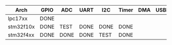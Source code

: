 | Arch      | GPIO   | ADC    | UART   | I2C    | Timer  | DMA    | USBHID | SSP    | RTC    |
| --------- | ------ | ------ | ------ | ------ | ------ | ------ | ------ | ------ | ------ |
| lpc17xx   | DONE   |        |        |        |        |        |        | DONE   |        |
| stm32f10x | DONE   | TEST   | DONE   | DONE   | DONE   |        |        | DONE   |        |
| stm32f4xx | DONE   | DONE   | DONE   | TEST   | DONE   |        |        | DONE   | DONE   |
